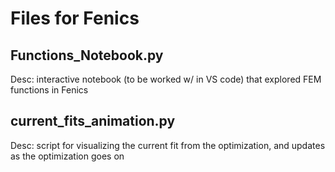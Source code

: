 # Files for Fenics

## Functions_Notebook.py
Desc: interactive notebook (to be worked w/ in VS code) that explored FEM functions in Fenics

## current_fits_animation.py
Desc: script for visualizing the current fit from the optimization, and updates as the optimization goes on

